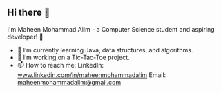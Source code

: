 ## Hi there 👋

I'm Maheen Mohammad Alim - a Computer Science student and aspiring developer! 🚀
- 🌱 I’m currently learning Java, data structures, and algorithms.
- 🔭 I’m working on a Tic-Tac-Toe project.
- 📫 How to reach me: 
          LinkedIn: www.linkedin.com/in/maheenmohammadalim
          Email: maheenmohammadalim@gmail.com
